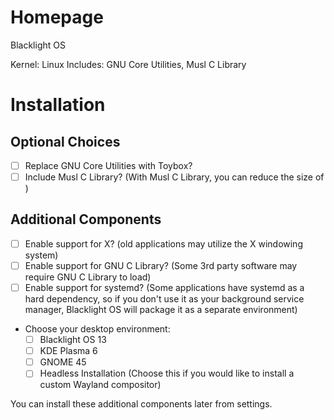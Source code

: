 # Homepage
Blacklight OS

Kernel: Linux
Includes: GNU Core Utilities, Musl C Library
# Installation
## Optional Choices
- [ ] Replace GNU Core Utilities with Toybox?
- [ ] Include Musl C Library? (With Musl C Library, you can reduce the size of )
## Additional Components
- [ ] Enable support for X? (old applications may utilize the X windowing system)
- [ ] Enable support for GNU C Library? (Some 3rd party software may require GNU C Library to load)
- [ ] Enable support for systemd? (Some applications have systemd as a hard dependency, so if you don't use it as your background service manager, Blacklight OS will package it as a separate environment)

- Choose your desktop environment:
	- [ ] Blacklight OS 13
	- [ ] KDE Plasma 6
	- [ ] GNOME 45
	- [ ] Headless Installation (Choose this if you would like to install a custom Wayland compositor)

You can install these additional components later from settings.